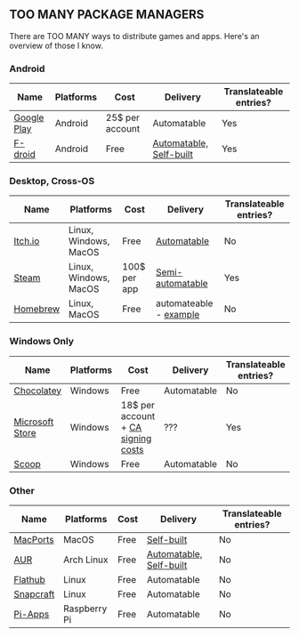 ## TOO MANY PACKAGE MANAGERS

There are TOO MANY ways to distribute games and apps. Here's an overview of those I know.


### Android

| Name    | Platforms | Cost | Delivery | Translateable entries? |
| -------- | ------- | --- | --- | --- | 
| [Google Play](https://play.google.com/) | Android | 25$ per account | Automatable | Yes |
| [F-droid](https://f-droid.org) | Android | Free | [Automatable, Self-built](https://monitor.f-droid.org/builds "F-Droid has its own builds and its own release schedule, it recognizes Fastlane data in your repo to trigger builds") | Yes |

### Desktop, Cross-OS

| Name    | Platforms | Cost | Delivery | Translateable entries? |
| -------- | ------- | --- | --- | --- | 
| [Itch.io](https://itch.io/)  | Linux, Windows, MacOS | Free | [Automatable](https://itch.io/docs/butler/) | No | 
| [Steam](https://store.steampowered.com/) | Linux, Windows, MacOS | 100$ per app | [Semi-automatable](## "You can automate uploading to non-release tracks, but release tracks require manual intervention") | Yes | 
| [Homebrew](https://github.com/Homebrew/brew/) | Linux, MacOS | Free | automateable - [example](https://github.com/yairm210/Unciv/blob/a11c3c42163684cce726462f995e7af9553c36bd/.github/workflows/buildAndDeploy.yml#L372) | No | 

### Windows Only

| Name    | Platforms | Cost | Delivery | Translateable entries? |
| -------- | ------- | --- | --- | --- | 
| [Chocolatey](https://chocolatey.org/) | Windows | Free | Automatable | No |
| [Microsoft Store](https://apps.microsoft.com) | Windows | 18$ per account + [CA signing costs](## "Section 10.2.9 of Microrosft store policies - https://learn.microsoft.com/en-us/windows/apps/publish/store-policies - requires a CA signed to a trusted root, which costs money per release")  | ??? | Yes |
| [Scoop](https://scoop.sh/) | Windows | Free | Automatable | No |

### Other


| Name    | Platforms | Cost | Delivery | Translateable entries? |
| -------- | ------- | --- | --- | --- | 
| [MacPorts](https://ports.macports.org/) | MacOS | Free | [Self-built](https://ports.macports.org/all_builds/ "I'm not entirely sure how MacPorts decides when to build") | No |
| [AUR](https://aur.archlinux.org/packages) | Arch Linux | Free | [Automatable, Self-built](## "The AUR PKGBUILD can be updated via CD, the package itself will be built by AUR") | No |
| [Flathub](https://flathub.org/) | Linux | Free | Automatable | No |
| [Snapcraft](https://snapcraft.io/store) | Linux | Free | Automatable | No |
| [Pi-Apps](https://pi-apps.io/) | Raspberry Pi | Free | Automatable | No |
